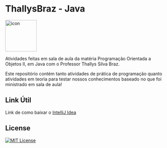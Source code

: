 # ThallysBraz - Java

<div style="display: flex; align-items: flex-start;"><img src="https://techstack-generator.vercel.app/java-icon.svg" alt="icon" align="left" width="100" /></div>

Atividades feitas em sala de aula da matéria Programação Orientada a Objetos II, em Java com o Professor Thallys Silva Braz.

Este repositório contém tanto atividades de prática de programação quanto atividades em teoria para testar nossos conhecimentos baseado no que foi ministrado em sala de aula!

## Link Útil

Link de como baixar o <a href= "https://www.youtube.com/watch?v=xRBd2l580Ac&t=807s">IntelliJ Idea</a>

## License

[![MIT License](https://img.shields.io/badge/License-MIT-%231C003F.svg)](./LICENSE)
